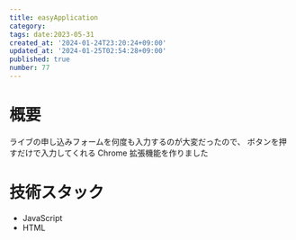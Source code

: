 ```yaml
---
title: easyApplication
category:
tags: date:2023-05-31
created_at: '2024-01-24T23:20:24+09:00'
updated_at: '2024-01-25T02:54:28+09:00'
published: true
number: 77
---
```


# 概要
ライブの申し込みフォームを何度も入力するのが大変だったので、
ボタンを押すだけで入力してくれる Chrome 拡張機能を作りました

# 技術スタック
- JavaScript
- HTML


